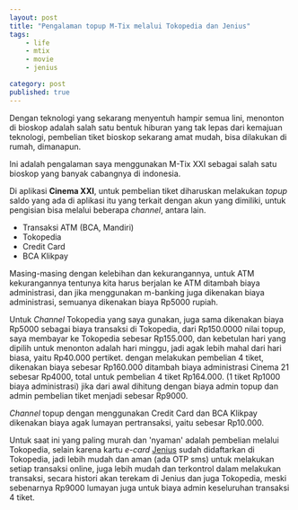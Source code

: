 ```yaml
---
layout: post
title: "Pengalaman topup M-Tix melalui Tokopedia dan Jenius"
tags: 
    - life
    - mtix
    - movie
    - jenius

category: post
published: true
---
```


Dengan teknologi yang sekarang menyentuh hampir semua lini, menonton di bioskop adalah salah satu bentuk hiburan yang tak lepas dari kemajuan teknologi, pembelian tiket bioskop sekarang amat mudah, bisa dilakukan di rumah, dimanapun. 

Ini adalah pengalaman saya menggunakan M-Tix XXI sebagai salah satu bioskop yang banyak cabangnya di indonesia.

Di aplikasi **Cinema XXI**, untuk pembelian tiket diharuskan melakukan *topup* saldo yang ada di aplikasi itu yang terkait dengan akun yang dimiliki, untuk pengisian bisa melalui beberapa *channel*, antara lain.
<!--more-->
- Transaksi ATM (BCA, Mandiri)
- Tokopedia
- Credit Card
- BCA Klikpay

Masing-masing dengan kelebihan dan kekurangannya, untuk ATM kekurangannya tentunya kita harus berjalan ke ATM ditambah biaya administrasi, dan jika menggunakan m-banking juga dikenakan biaya administrasi, semuanya dikenakan biaya Rp5000 rupiah.

Untuk *Channel* Tokopedia yang saya gunakan, juga sama dikenakan biaya Rp5000 sebagai biaya transaksi di Tokopedia, dari Rp150.0000 nilai topup, saya membayar ke Tokopedia sebesar Rp155.000, dan kebetulan hari yang dipilih untuk menonton adalah hari minggu, jadi agak lebih mahal dari hari biasa, yaitu Rp40.000 pertiket. dengan melakukan pembelian 4 tiket, dikenakan biaya sebesar Rp160.000 ditambah biaya administrasi Cinema 21 sebesar Rp4000, total untuk pembelian 4 tiket Rp164.000. (1 tiket Rp1000 biaya administrasi) jika dari awal dihitung dengan biaya admin topup dan admin pembelian tiket menjadi sebesar Rp9000.

*Channel* topup dengan menggunakan Credit Card dan BCA Klikpay dikenakan biaya agak lumayan pertransaksi, yaitu sebesar Rp10.000.

Untuk saat ini yang paling murah dan 'nyaman' adalah pembelian melalui Tokopedia, selain karena kartu *e-card* [Jenius](https://www.jenius.com/en/features/card-center/) sudah didaftarkan di Tokopedia, jadi lebih mudah dan aman (ada OTP sms) untuk melakukan setiap transaksi online, juga lebih mudah dan terkontrol dalam melakukan transaksi, secara histori akan terekam di Jenius dan juga Tokopedia, meski sebenarnya Rp9000 lumayan juga untuk biaya admin keseluruhan transaksi 4 tiket.